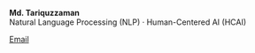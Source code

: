 **Md. Tariquzzaman**  
Natural Language Processing (NLP) · Human-Centered AI (HCAI)

[Email](mailto:tariquzzaman@iut-dhaka.edu)
